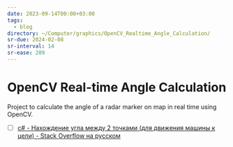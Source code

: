 ```yaml
---
date: 2023-09-14T00:00+03:00
tags:
  - blog
directory: ~/Computer/graphics/OpenCV_Realtime_Angle_Calculation/
sr-due: 2024-02-08
sr-interval: 14
sr-ease: 209
---
```


# OpenCV Real-time Angle Calculation

Project to calculate the angle of a radar marker on map in real time using OpenCV.

- [ ] [c# - Нахождение угла между 2 точками (для движения машины к цели) - Stack Overflow на русском](https://ru.stackoverflow.com/questions/869222/%d0%9d%d0%b0%d1%85%d0%be%d0%b6%d0%b4%d0%b5%d0%bd%d0%b8%d0%b5-%d1%83%d0%b3%d0%bb%d0%b0-%d0%bc%d0%b5%d0%b6%d0%b4%d1%83-2-%d1%82%d0%be%d1%87%d0%ba%d0%b0%d0%bc%d0%b8-%d0%b4%d0%bb%d1%8f-%d0%b4%d0%b2%d0%b8%d0%b6%d0%b5%d0%bd%d0%b8%d1%8f-%d0%bc%d0%b0%d1%88%d0%b8%d0%bd%d1%8b-%d0%ba-%d1%86%d0%b5%d0%bb%d0%b8)
